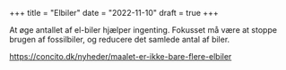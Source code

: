 +++
title = "Elbiler"
date = "2022-11-10"
draft = true
+++

At øge antallet af el-biler hjælper ingenting. Fokusset må være at stoppe brugen af fossilbiler, og reducere det samlede antal af biler.

https://concito.dk/nyheder/maalet-er-ikke-bare-flere-elbiler
